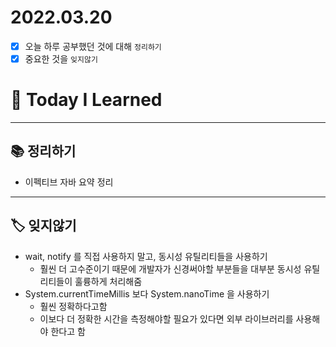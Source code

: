 # 2022.03.20

- [x]  오늘 하루 공부했던 것에 대해 `정리하기`
- [x]  중요한 것을 `잊지않기`

# 🚩 Today I Learned

---

## 📚 정리하기

- 이펙티브 자바 요약 정리

---

## 🏷 잊지않기

- wait, notify 를 직접 사용하지 말고, 동시성 유틸리티들을 사용하기
    - 훨씬 더 고수준이기 때문에 개발자가 신경써야할 부분들을 대부분 동시성 유틸리티들이 훌륭하게 처리해줌
- System.currentTimeMillis 보다 System.nanoTime 을 사용하기
    - 훨씬 정확하다고함
    - 이보다 더 정확한 시간을 측정해야할 필요가 있다면 외부 라이브러리를 사용해야 한다고 함